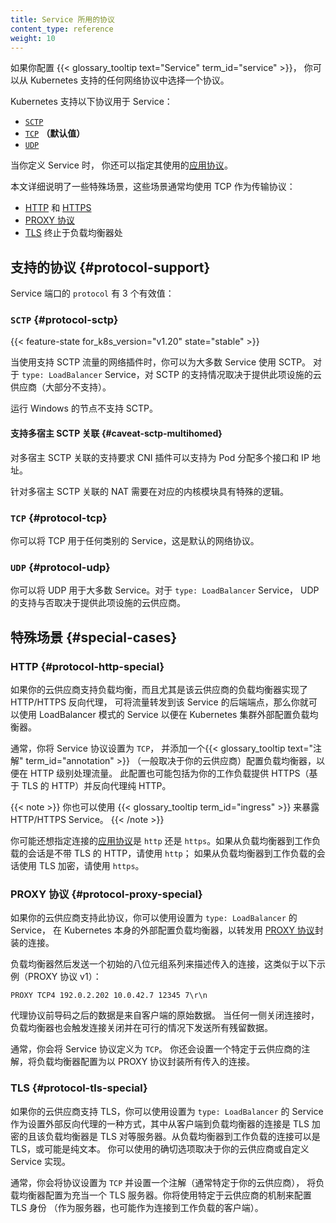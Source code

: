 ```yaml
---
title: Service 所用的协议
content_type: reference
weight: 10
---
```


如果你配置 {{< glossary_tooltip text="Service" term_id="service" >}}，
你可以从 Kubernetes 支持的任何网络协议中选择一个协议。

Kubernetes 支持以下协议用于 Service：

- [`SCTP`](#protocol-sctp)
- [`TCP`](#protocol-tcp) **（默认值）**
- [`UDP`](#protocol-udp)

当你定义 Service 时，
你还可以指定其使用的[应用协议](/zh-cn/docs/concepts/services-networking/service/#application-protocol)。

本文详细说明了一些特殊场景，这些场景通常均使用 TCP 作为传输协议：

- [HTTP](#protocol-http-special) 和 [HTTPS](#protocol-http-special)
- [PROXY 协议](#protocol-proxy-special)
- [TLS](#protocol-tls-special) 终止于负载均衡器处

## 支持的协议  {#protocol-support}

Service 端口的 `protocol` 有 3 个有效值：

### `SCTP` {#protocol-sctp}

{{< feature-state for_k8s_version="v1.20" state="stable" >}}

当使用支持 SCTP 流量的网络插件时，你可以为大多数 Service 使用 SCTP。
对于 `type: LoadBalancer` Service，对 SCTP 的支持情况取决于提供此项设施的云供应商（大部分不支持）。

运行 Windows 的节点不支持 SCTP。

#### 支持多宿主 SCTP 关联   {#caveat-sctp-multihomed}

对多宿主 SCTP 关联的支持要求 CNI 插件可以支持为 Pod 分配多个接口和 IP 地址。

针对多宿主 SCTP 关联的 NAT 需要在对应的内核模块具有特殊的逻辑。

### `TCP` {#protocol-tcp}

你可以将 TCP 用于任何类别的 Service，这是默认的网络协议。

### `UDP` {#protocol-udp}

你可以将 UDP 用于大多数 Service。对于 `type: LoadBalancer` Service，
UDP 的支持与否取决于提供此项设施的云供应商。

## 特殊场景   {#special-cases}

### HTTP {#protocol-http-special}

如果你的云供应商支持负载均衡，而且尤其是该云供应商的负载均衡器实现了 HTTP/HTTPS 反向代理，
可将流量转发到该 Service 的后端端点，那么你就可以使用 LoadBalancer 模式的 Service 以便在
Kubernetes 集群外部配置负载均衡器。

通常，你将 Service 协议设置为 `TCP`，
并添加一个{{< glossary_tooltip text="注解" term_id="annotation" >}}
（一般取决于你的云供应商）配置负载均衡器，以便在 HTTP 级别处理流量。
此配置也可能包括为你的工作负载提供 HTTPS（基于 TLS 的 HTTP）并反向代理纯 HTTP。

{{< note >}}
你也可以使用 {{< glossary_tooltip term_id="ingress" >}} 来暴露 HTTP/HTTPS Service。
{{< /note >}}

你可能还想指定连接的[应用协议](/zh-cn/docs/concepts/services-networking/service/#application-protocol)是
`http` 还是 `https`。如果从负载均衡器到工作负载的会话是不带 TLS 的 HTTP，请使用 `http`；
如果从负载均衡器到工作负载的会话使用 TLS 加密，请使用 `https`。

### PROXY 协议   {#protocol-proxy-special}

如果你的云供应商支持此协议，你可以使用设置为 `type: LoadBalancer` 的 Service，
在 Kubernetes 本身的外部配置负载均衡器，以转发用
[PROXY 协议](https://www.haproxy.org/download/2.5/doc/proxy-protocol.txt)封装的连接。

负载均衡器然后发送一个初始的八位元组系列来描述传入的连接，这类似于以下示例（PROXY 协议 v1）：

```
PROXY TCP4 192.0.2.202 10.0.42.7 12345 7\r\n
```

代理协议前导码之后的数据是来自客户端的原始数据。
当任何一侧关闭连接时，负载均衡器也会触发连接关闭并在可行的情况下发送所有残留数据。

通常，你会将 Service 协议定义为 `TCP`。
你还会设置一个特定于云供应商的注解，将负载均衡器配置为以 PROXY 协议封装所有传入的连接。

### TLS {#protocol-tls-special}

如果你的云供应商支持 TLS，你可以使用设置为 `type: LoadBalancer` 的 Service
作为设置外部反向代理的一种方式，其中从客户端到负载均衡器的连接是 TLS 加密的且该负载均衡器是
TLS 对等服务器。从负载均衡器到工作负载的连接可以是 TLS，或可能是纯文本。
你可以使用的确切选项取决于你的云供应商或自定义 Service 实现。

通常，你会将协议设置为 `TCP` 并设置一个注解（通常特定于你的云供应商），
将负载均衡器配置为充当一个 TLS 服务器。你将使用特定于云供应商的机制来配置 TLS 身份
（作为服务器，也可能作为连接到工作负载的客户端）。
